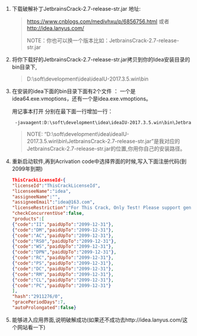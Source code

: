 1. 下载破解补丁JetbrainsCrack-2.7-release-str.jar 地址:

   > https://www.cnblogs.com/medivhxu/p/6856756.html 或者 http://idea.lanyus.com/
   >
   > NOTE：你也可以换一个版本比如：JetbrainsCrack-2.7-release-str.jar

2. 将你下载好的JetbrainsCrack-2.7-release-str.jar拷贝到你的Idea安装目录的bin目录下,

   >  D:\soft\development\idea\ideaIU-2017.3.5.win\bin

3. 在安装的idea下面的bin目录下面有2个文件 ： 一个是idea64.exe.vmoptions，还有一个是idea.exe.vmoptions。

   用记事本打开 分别在最下面一行增加一行：

   ```html
    -javaagent:D:\soft\development\idea\ideaIU-2017.3.5.win\bin\JetbrainsCrack-2.7-release-str.jar
   ```

   > NOTE: “D:\soft\development\idea\ideaIU-2017.3.5.win\bin\JetbrainsCrack-2.7-release-str.jar”是我对应的JetbrainsCrack-2.7-release-str.jar的位置,你用你自己的安装路径。

4. 重新启动软件,再到Acrivation code中选择界面的时候,写入下面注册代码(到2099年到期)

   ````json
   ThisCrackLicenseId-{    
   "licenseId":"ThisCrackLicenseId",    
   "licenseeName":"idea",    
   "assigneeName":"",    
   "assigneeEmail":"idea@163.com",    
   "licenseRestriction":"For This Crack, Only Test! Please support genuine!!!",    
   "checkConcurrentUse":false,    
   "products":[    
   {"code":"II","paidUpTo":"2099-12-31"},    
   {"code":"DM","paidUpTo":"2099-12-31"},    
   {"code":"AC","paidUpTo":"2099-12-31"},    
   {"code":"RS0","paidUpTo":"2099-12-31"},    
   {"code":"WS","paidUpTo":"2099-12-31"},    
   {"code":"DPN","paidUpTo":"2099-12-31"},    
   {"code":"RC","paidUpTo":"2099-12-31"},    
   {"code":"PS","paidUpTo":"2099-12-31"},    
   {"code":"DC","paidUpTo":"2099-12-31"},    
   {"code":"RM","paidUpTo":"2099-12-31"},    
   {"code":"CL","paidUpTo":"2099-12-31"},    
   {"code":"PC","paidUpTo":"2099-12-31"}    
   ],    
   "hash":"2911276/0",    
   "gracePeriodDays":7,    
   "autoProlongated":false}
   ````

5. 能够进入应用界面,说明破解成功(如果还不成功去http://idea.lanyus.com/这个网站看一下)